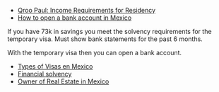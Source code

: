 
- [Qroo Paul: Income Requirements for Residency ](https://www.youtube.com/watch?v=zQh7beYq55Y)
- [How to open a bank account in Mexico](https://www.youtube.com/watch?v=bofVS_jP5T8)

If you have 73k in savings you meet the solvency requirements for the
temporary visa.  Must show bank statements for the past 6 months.

With the temporary visa then you can open a bank account.

- [Types of Visas en Mexico](https://consulmex.sre.gob.mx/houston/index.php/visas/visakinden)
- [Financial solvency](https://consulmex.sre.gob.mx/houston/index.php/temporary-resident-visa-financial-solvency)
- [Owner of Real Estate in Mexico](https://consulmex.sre.gob.mx/houston/index.php/visas/visakinden/18-visas/258-visarealestate)
